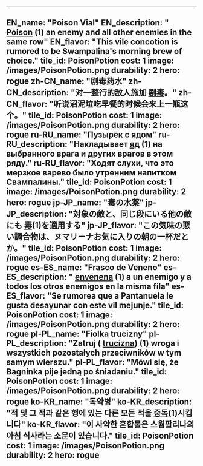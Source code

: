 ---

EN_name: "Poison Vial"
EN_description: " <u>Poison</u> (1) an enemy and all other enemies in the same row"
EN_flavor: "This vile concotion is rumored to be Swampalina's morning brew of choice."
tile_id: PoisonPotion
cost: 1
image: /images/PoisonPotion.png
durability: 2
hero: rogue
zh-CN_name: "剧毒药水"
zh-CN_description: "对一整行的敌人施加 <u>剧毒</u>。"
zh-CN_flavor: "听说沼泥垃吃早餐的时候会来上一瓶这个。"
tile_id: PoisonPotion
cost: 1
image: /images/PoisonPotion.png
durability: 2
hero: rogue
ru-RU_name: "Пузырёк с ядом"
ru-RU_description: "Накладывает  <u>яд</u> (1) на выбранного врага и других врагов в этом ряду."
ru-RU_flavor: "Ходят слухи, что это мерзкое варево было утренним напитком Свампалины."
tile_id: PoisonPotion
cost: 1
image: /images/PoisonPotion.png
durability: 2
hero: rogue
jp-JP_name: "毒の水薬"
jp-JP_description: "対象の敵と、同じ段にいる他の敵にも <u>毒</u>(1)を適用する"
jp-JP_flavor: "この気味の悪い調合物は、ヌマリーナお気に入りの朝の一杯だとか。"
tile_id: PoisonPotion
cost: 1
image: /images/PoisonPotion.png
durability: 2
hero: rogue
es-ES_name: "Frasco de Veneno"
es-ES_description: " <u>envenena</u> (1) a un enemigo y a todos los otros enemigos en la misma fila"
es-ES_flavor: "Se rumorea que a Pantanuela le gusta desayunar con este vil mejunje."
tile_id: PoisonPotion
cost: 1
image: /images/PoisonPotion.png
durability: 2
hero: rogue
pl-PL_name: "Fiolka trucizny"
pl-PL_description: "Zatruj ( <u>trucizna</u>) (1) wroga i wszystkich pozostałych przeciwników w tym samym wierszu."
pl-PL_flavor: "Mówi się, że Bagninka pije jedną po śniadaniu."
tile_id: PoisonPotion
cost: 1
image: /images/PoisonPotion.png
durability: 2
hero: rogue
ko-KR_name: "독약병"
ko-KR_description: "적 및 그 적과 같은 행에 있는 다른 모든 적을  <u>중독</u>(1)시킵니다"
ko-KR_flavor: "이 사악한 혼합물은 스웜팔리나의 아침 식사라는 소문이 있습니다."
tile_id: PoisonPotion
cost: 1
image: /images/PoisonPotion.png
durability: 2
hero: rogue
---